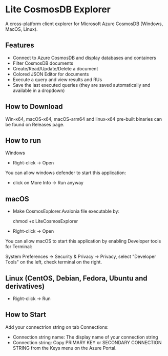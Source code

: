 
# Lite CosmosDB Explorer

A cross-platform client explorer for Microsoft Azure CosmosDB (Windows, MacOS, Linux).

## Features

- Connect to Azure CosmosDB and display databases and containers
- Filter CosmosDB documents
- Create/Read/Update/Delete a document
- Colored JSON Editor for documents
- Execute a query and view results and RUs
- Save the last executed queries (they are saved automatically and available in a dropdown)

## How to Download
Win-x64, macOS-x64, macOS-arm64 and linux-x64 pre-built binaries can be found on Releases page.

## How to run
Windows
- Right-click -> Open

You can allow windows defender to start this application:

- click on More Info -> Run anyway

## macOS
- Make CosmosExplorer.Avalonia file executable by:

  chmod +x LiteCosmosExplorer

- Right-click -> Open

You can allow macOS to start this application by enabling Developer tools for Terminal:

System Preferences -> Security & Privacy -> Privacy, select "Developer Tools" on the left, check terminal on the right.



## Linux (CentOS, Debian, Fedora, Ubuntu and derivatives)
- Right-click -> Run

## How to Start
Add your connectrion string on tab Connections:
- Connection string name: The display name of your connection string
- Connection string: Copy PRIMARY KEY or SECONDARY CONNECTION STRING from the Keys menu on the Azure Portal.
